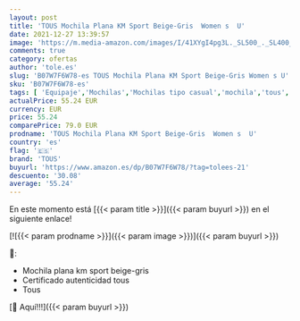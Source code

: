 ```yaml
---
layout: post
title: 'TOUS Mochila Plana KM Sport Beige-Gris  Women s  U'
date: 2021-12-27 13:39:57
image: 'https://m.media-amazon.com/images/I/41XYgI4pg3L._SL500_._SL400_.jpg'
comments: true
category: ofertas
author: 'tole.es'
slug: 'B07W7F6W78-es TOUS Mochila Plana KM Sport Beige-Gris Women s U'
sku: 'B07W7F6W78-es'
tags: [ 'Equipaje','Mochilas','Mochilas tipo casual','mochila','tous', ]
actualPrice: 55.24 EUR
currency: EUR
price: 55.24
comparePrice: 79.0 EUR
prodname: 'TOUS Mochila Plana KM Sport Beige-Gris  Women s  U'
country: 'es'
flag: '🇪🇸'
brand: 'TOUS'
buyurl: 'https://www.amazon.es/dp/B07W7F6W78/?tag=tolees-21'
descuento: '30.08'
average: '55.24'
---
```


En este momento está [{{< param title >}}]({{< param buyurl >}}) en el siguiente enlace!

[![{{< param prodname >}}]({{< param image >}})]({{< param buyurl >}})

🔎:

- Mochila plana km sport beige-gris
- Certificado autenticidad tous
- Tous

[🛒 Aquí!!!]({{< param buyurl >}})
